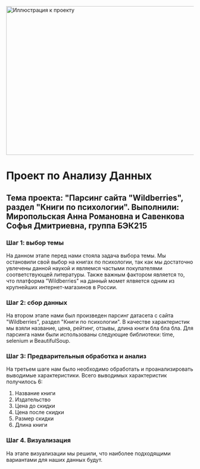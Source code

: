 <image src="https://github.com/sssssofia/Project_Wildberries/blob/main/WB.jpg" alt="Иллюстрация к проекту" width="900" height="400">

# **Проект по Анализу Данных**
## Тема проекта: "Парсинг сайта "Wildberries", раздел "Книги по психологии".  Выполнили: Миропольская Анна Романовна и Савенкова Софья Дмитриевна, группа БЭК215

### Шаг 1: выбор темы
На данном этапе перед нами стояла задача выбора темы. Мы остановили свой выбор на книгах по психологии, так как мы достаточно увлечены данной наукой и являемся частыми покупателями соответствующей литературы. Также важным фактором является то, что платформа "Wildberries" на данный момет ялвяется одним из крупнейших интернет-магазинов в России.

### Шаг 2: сбор данных
На втором этапе нами был произведен парсинг датасета с сайта "Wildberries", раздел "Книги по психологии". В качестве характеристик мы взяли название, цена, рейтинг, отзывы, длина книги бла бла бла.
Для парсинга нами были использованы следующие библиотеки: time, selenium и BeautifulSoup.
  


### Шаг 3: Предварительныя обработка и анализ 
На третьем шаге нам было необходимо обработать и проанализировать выводимые характеристики.
Всего выводимых характеристик получилось 6:
1) Название книги
2) Издательство
3) Цена до скидки
4) Цена после скидки
5) Размер скидки
6) Длина книги

### Шаг 4. Визуализация
На этапе визуализации мы решили, что наиболее подходящими вариантами для наших данных будут.



